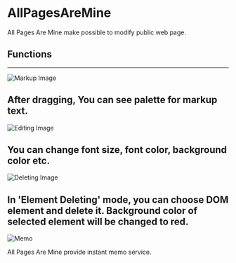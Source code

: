 AllPagesAreMine
===============

All Pages Are Mine make possible to modify public web page.
  
## Functions
----
![Markup Image][palette]

After dragging, You can see palette for markup text.
----
![Editing Image][editing]

You can change font size, font color, background color etc. 
----
![Deleting Image][deleting]

In 'Element Deleting' mode, you can choose DOM element and delete it. Background color of selected element will be changed to red.
----
![Memo][memo]

All Pages Are Mine provide instant memo service.


[deleting]:https://cloud.githubusercontent.com/assets/3348878/5259682/859816b0-7a47-11e4-971e-60e8c7ae7a87.png "deleting"
[editing]:https://cloud.githubusercontent.com/assets/3348878/5259681/85980152-7a47-11e4-85cf-ce917d9eaeb8.png "editing"
[memo]:https://cloud.githubusercontent.com/assets/3348878/5259680/859610b8-7a47-11e4-939a-e8c6e1ea2872.png "memo"
[original]:https://cloud.githubusercontent.com/assets/3348878/5259684/85a4a90c-7a47-11e4-92b4-2a297930734d.png "original"
[palette]:https://cloud.githubusercontent.com/assets/3348878/5259683/859e7a78-7a47-11e4-8b1f-372873311c8a.png "palette"
